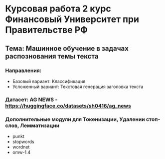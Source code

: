 # Курсовая работа 2 курс Финансовый Университет при Правительстве РФ
## Тема: Машинное обучение в задачах распознования темы текста
### Направления:
* Базовый вариант: Классификация
* Усложенный вариант: Текстовая генерация заголовка текста


### Датасет: AG NEWS - https://huggingface.co/datasets/sh0416/ag_news
### Дополнительные модули для Токенизации, Удалении стоп-слов, Лемматизации
* punkt
* stopwords
* wordnet
* omw-1.4

